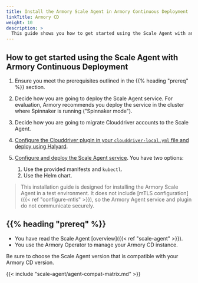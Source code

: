 ```yaml
---
title: Install the Armory Scale Agent in Armory Continuous Deployment
linkTitle: Armory CD
weight: 10
description: >
  This guide shows you how to get started using the Scale Agent with an existing Armory Continuous Deployment instance. Configure the plugin and service in your Kustomize files and use the Armory Operator to deploy the Scale Agent components.
---
```


## How to get started using the Scale Agent with Armory Continuous Deployment

1. Ensure you meet the prerequisites outlined in the {{% heading "prereq" %}} section.
1. Decide how you are going to deploy the Scale Agent service. For evaluation, Armory recommends you deploy the service in the cluster where Spinnaker is running ("Spinnaker mode").
1. Decide how you are going to migrate Clouddriver accounts to the Scale Agent.
1. [Configure the Clouddriver plugin in your `clouddriver-local.yml` file and deploy using Halyard](#install-the-plugin). 
1. [Configure and deploy the Scale Agent service](#deploy-the-armory-scale-agent-service). You have two options:

   1. Use the provided manifests and `kubectl`.
   1. Use the Helm chart.
   

>This installation guide is designed for installing the Armory Scale Agent in a test environment. It does not include [mTLS configuration]({{< ref "configure-mtls" >}}), so the Armory Agent service and plugin do not communicate securely.

## {{% heading "prereq" %}}


* You have read the Scale Agent [overview]({{< ref "scale-agent" >}}).
* You use the Armory Operator to manage your Armory CD instance.

Be sure to choose the Scale Agent version that is compatible with your Armory CD version.

{{< include "scale-agent/agent-compat-matrix.md" >}}
